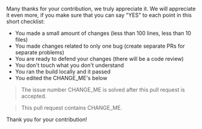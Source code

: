 Many thanks for your contribution, we truly appreciate it. We will appreciate it even more, if you make sure that you can say "YES" to each point in this short checklist:

  - You made a small amount of changes (less than 100 lines, less than 10 files)
 - You made changes related to only one bug (create separate PRs for separate problems)
 - You are ready to defend your changes (there will be a code review)
 - You don't touch what you don't understand
- You ran the build locally and it passed
- You edited the CHANGE_ME's below

> The issue number CHANGE_ME is solved after this pull request is accepted.

> This pull request contains CHANGE_ME.

Thank you for your contribution!
